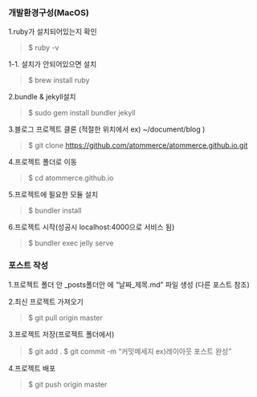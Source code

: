 ### 개발환경구성(MacOS)

1.ruby가 설치되어있는지 확인

>$ ruby -v

1-1. 설치가 안되어있으면 설치

>$ brew install ruby

2.bundle & jekyll설치

>$ sudo gem install bundler jekyll

3.블로그 프로젝트 클론 (적절한 위치에서 ex) ~/document/blog )

>$ git clone https://github.com/atommerce/atommerce.github.io.git

4.프로젝트 폴더로 이동

>$ cd atommerce.github.io

5.프로젝트에 필요한 모듈 설치

>$ bundler install

6.프로젝트 시작(성공시 localhost:4000으로 서비스 됨)

>$ bundler exec jelly serve

### 포스트 작성

1.프로젝트 폴더 안 _posts폴더안 에 “날짜_제목.md”  파일 생성 (다른 포스트 참조)

2.최신 프로젝트 가져오기

>$ git pull origin master

3.프로젝트 저장(프로젝트 폴더에서)

>$ git add .
>$ git commit -m “커밋메세지 ex)레이아웃 포스트 완성”

4.프로젝트 배포

>$ git push origin master